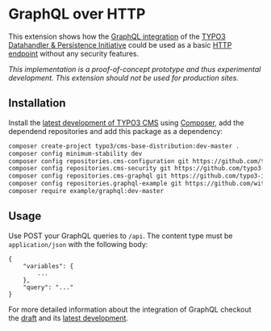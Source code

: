 # GraphQL over HTTP

This extension shows how the [GraphQL integration](https://github.com/typo3-initiatives/graphql) of the [TYPO3 Datahandler & Persistence Initiative](https://typo3.org/community/teams/typo3-development/initiatives/persistence/) could be used as a basic [HTTP endpoint](https://graphql.org/learn/serving-over-http/) without any security features.

*This implementation is a proof-of-concept prototype and thus experimental development. This extension should not be used for production sites.*

## Installation

Install the [latest development of TYPO3 CMS](https://packagist.org/packages/typo3/cms-base-distribution#dev-master) using [Composer](https://getcomposer.org/), add the dependend repositories and add this package as a dependency:

```bash
composer create-project typo3/cms-base-distribution:dev-master .
composer config minimum-stability dev
composer config repositories.cms-configuration git https://github.com/typo3-initiatives/configuration
composer config repositories.cms-security git https://github.com/typo3-initiatives/security
composer config repositories.cms-graphql git https://github.com/typo3-initiatives/graphql
composer config repositories.graphql-example git https://github.com/witrin/graphql-example
composer require example/graphql:dev-master
```

## Usage

Use POST your GraphQL queries to `/api`. The content type must be `application/json` with the following body:

```
{
    "variables": {
        ...
    },
    "query": "..."
}
```

For more detailed information about the integration of GraphQL checkout the [draft](https://docs.google.com/document/d/1M-V9H9W_tmWZI-Be9Zo5xTZUMgwJk2dMUxOFw-waO04/) and its [latest development](https://github.com/typo3-initiatives/graphql).
